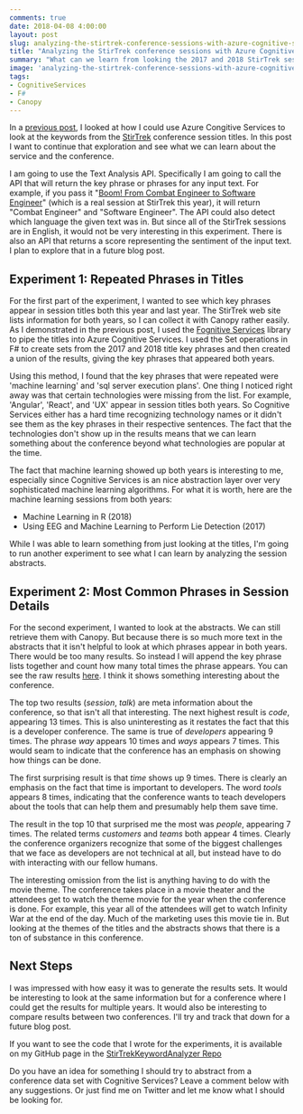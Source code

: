 ```yaml
---
comments: true
date: 2018-04-08 4:00:00
layout: post
slug: analyzing-the-stirtrek-conference-sessions-with-azure-cognitive-services
title: "Analyzing the StirTrek conference sessions with Azure Cognitive Services"
summary: "What can we learn from looking the 2017 and 2018 StirTrek session data?"
image: 'analyzing-the-stirtrek-conference-sessions-with-azure-cognitive-services\lead.png' 
tags:
- CognitiveServices
- F#
- Canopy
---
```


In a [previous post](http://humbletoolsmith.com/2018/03/22/F-and-Cognitive-Services/), I looked at how I could use Azure Congitive Services to look at the keywords from the [StirTrek](https://stirtrek.com/) conference session titles. In this post I want to continue that exploration and see what we can learn about the service and the conference.

I am going to use the Text Analysis API. Specifically I am going to call the API that will return the key phrase or phrases for any input text. For example, if you pass it "[Boom! From Combat Engineer to Software Engineer](https://stirtrek.com/sessions/session/106)" (which is a real session at StirTrek this year), it will return "Combat Engineer" and "Software Engineer". 
The API could also detect which language the given text was in. But since all of the StirTrek sessions are in English, it would not be very interesting in this experiment. There is also an API that returns a score representing the sentiment of the input text. I plan to explore that in a future blog post.

## Experiment 1: Repeated Phrases in Titles

For the first part of the experiment, I wanted to see which key phrases appear in session titles both this year and last year. The StirTrek web site lists information for both years, so I can collect it with Canopy rather easily. As I demonstrated in the previous post, I used the [Fognitive Services](https://www.nuget.org/packages/FognitiveServices.Text/0.0.2-preview) library to pipe the titles into Azure Cognitive Services. I used the Set operations in F# to create sets from the 2017 and 2018 title key phrases and then created a union of the results, giving the key phrases that appeared both years.

Using this method, I found that the key phrases that were repeated were 'machine learning' and 'sql server execution plans'. One thing I noticed right away was that certain technologies were missing from the list. For example, 'Angular', 'React', and 'UX' appear in session titles both years. So Cognitive Services either has a hard time recognizing technology names or it didn't see them as the key phrases in their respective sentences. The fact that the technologies don't show up in the results means that we can learn something about the conference beyond what technologies are popular at the time. 

The fact that machine learning showed up both years is interesting to me, especially since Cognitive Services is an nice abstraction layer over very sophisticated machine learning algorithms. For what it is worth, here are the machine learning sessions from both years:
- Machine Learning in R (2018)
- Using EEG and Machine Learning to Perform Lie Detection (2017)

While I was able to learn something from just looking at the titles, I'm going to run another experiment to see what I can learn by analyzing the session abstracts.

## Experiment 2: Most Common Phrases in Session Details

For the second experiment, I wanted to look at the abstracts. We can still retrieve them with Canopy. But because there is so much more text in the abstracts that it isn't helpful to look at which phrases appear in both years. There would be too many results. So instead I will append the key phrase lists together and count how many total times the phrase appears. You can see the raw results [here](/content/StirTrekSessionKeywords.txt). I think it shows something interesting about the conference.


The top two results (_session_, _talk_) are meta information about the conference, so that isn't all that interesting. The next highest result is _code_, appearing 13 times. This is also uninteresting as it restates the fact that this is a developer conference. The same is true of _developers_ appearing 9 times. The phrase _way_ appears 10 times and _ways_ appears 7 times. This would seam to indicate that the conference has an emphasis on showing how things can be done.

The first surprising result is that _time_ shows up 9 times. There is clearly an emphasis on the fact that time is important to developers. The word _tools_ appears 8 times, indicating that the conference wants to teach developers about the tools that can help them and presumably help them save time.

The result in the top 10 that surprised me the most was _people_, appearing 7 times. The related terms _customers_ and _teams_ both appear 4 times. Clearly the conference organizers recognize that some of the biggest challenges that we face as developers are not technical at all, but instead have to do with interacting with our fellow humans. 

The interesting omission from the list is anything having to do with the movie theme. The conference takes place in a movie theater and the attendees get to watch the theme movie for the year when the conference is done. For example, this year all of the attendees will get to watch Infinity War at the end of the day. Much of the marketing uses this movie tie in. But looking at the themes of the titles and the abstracts shows that there is a ton of substance in this conference.

## Next Steps

I was impressed with how easy it was to generate the results sets. It would be interesting to look at the same information but for a conference where I could get the results for multiple years. It would also be interesting to compare results between two conferences. I'll try and track that down for a future blog post.

If you want to see the code that I wrote for the experiments, it is available on my GitHub page in the [StirTrekKeywordAnalyzer Repo](https://github.com/pottereric/StirTrekKeywordAnalyzer)

Do you have an idea for something I should try to abstract from a conference data set with Cognitive Services? Leave a comment below with any suggestions. Or just find me on Twitter and let me know what I should be looking for.


